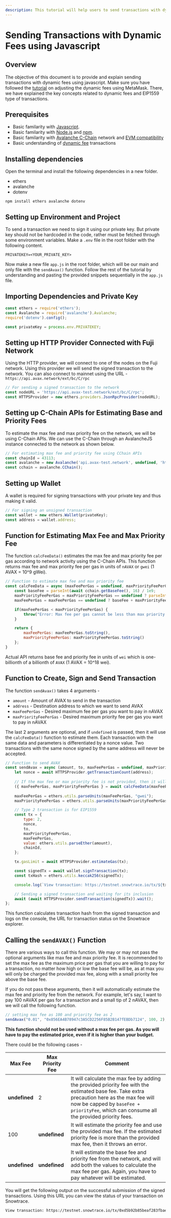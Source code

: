 ```yaml
---
description: This tutorial will help users to send transactions with dynamic fee settings to adjust their priority fee and max fee cap during high network activity using javascript.
---
```


# Sending Transactions with Dynamic Fees using Javascript

## Overview

The objective of this document is to provide and explain sending transactions with dynamic fees using javascript. Make sure you have followed the [tutorial](./adjusting-gas-price-during-high-network-activity.md) on adjusting the dynamic fees using MetaMask. There, we have explained the key concepts related to dynamic fees and EIP1559 type of transactions.

## Prerequisites

* Basic familarity with [Javascript](https://developer.mozilla.org/en-US/docs/Web/JavaScript).
* Basic familarity with [Node.js](https://nodejs.org/en) and [npm](https://www.npmjs.com/).
* Basic familarity with [Avalanche C-Chain](https://docs.avax.network/build/avalanchego-apis/c-chain) network and [EVM compatibility](https://ethereum.org/en/developers/docs/evm/)
* Basic understanding of [dynamic fee](https://docs.avax.network/build/tutorials/platform/adjusting-gas-price-during-high-network-activity#good-to-know-keywords-and-concepts) transactions

## Installing dependencies

Open the terminal and install the following dependencies in a new folder.

* ethers
* avalanche
* dotenv

```
npm install ethers avalanche dotenv
```

## Setting up Environment and Project

To send a transaction we need to sign it using our private key. But private key should not be hardcoded in the code, rather must be fetched through some environment variables. Make a `.env` file in the root folder with the following content.

```env
PRIVATEKEY=<YOUR_PRIVATE_KEY>
```

Now make a new file `app.js` in the root folder, which will be our main and only file with the `sendAvax()` function. Follow the rest of the tutorial by understanding and pasting the provided snippets sequentially in the `app.js` file.

## Importing Dependencies and Private Key

```javascript
const ethers = require('ethers');
const Avalanche = require('avalanche').Avalanche;
require('dotenv').config();

const privateKey = process.env.PRIVATEKEY;
```

## Setting up HTTP Provider Connected with Fuji Network

Using the HTTP provider, we will connect to one of the nodes on the Fuji network. Using this provider we will send the signed transaction to the network. You can also connect to mainnet using the URL - `https://api.avax.network/ext/bc/C/rpc`

```javascript
// For sending a signed transaction to the network
const nodeURL = 'https://api.avax-test.network/ext/bc/C/rpc';
const HTTPSProvider = new ethers.providers.JsonRpcProvider(nodeURL);
```

## Setting up C-Chain APIs for Estimating Base and Priority Fees

To estimate the max fee and max priority fee on the network, we will be using C-Chain APIs. We can use the C-Chain through an AvalancheJS instance connected to the network as shown below.
```javascript
// For estimating max fee and priority fee using CChain APIs
const chainId = 43113;
const avalanche = new Avalanche('api.avax-test.network', undefined, 'https', chainId);
const cchain = avalanche.CChain();
```

## Setting up Wallet

A wallet is required for signing transactions with your private key and thus making it valid.

```javascript
// For signing an unsigned transaction
const wallet = new ethers.Wallet(privateKey);
const address = wallet.address;
```

## Function for Estimating Max Fee and Max Priority Fee

The function `calcFeeData()` estimates the max fee and max priority fee per gas according to network activity using the C-Chain APIs. This function returns max fee and max priority fee per gas in units of `nAVAX` or `gwei` (1 AVAX = 10^9 gWei).

```javascript
// Function to estimate max fee and max priority fee
const calcFeeData = async (maxFeePerGas = undefined, maxPriorityFeePerGas = undefined) => {
	const baseFee = parseInt(await cchain.getBaseFee(), 16) / 1e9;
	maxPriorityFeePerGas = maxPriorityFeePerGas == undefined ? parseInt(await cchain.getMaxPriorityFeePerGas(), 16) / 1e9 : maxPriorityFeePerGas;
	maxFeePerGas = maxFeePerGas == undefined ? baseFee + maxPriorityFeePerGas : maxFeePerGas;

	if(maxFeePerGas < maxPriorityFeePerGas) {
		throw("Error: Max fee per gas cannot be less than max priority fee per gas");
	}

	return {
		maxFeePerGas: maxFeePerGas.toString(),
		maxPriorityFeePerGas: maxPriorityFeePerGas.toString()
	};
}
```
Actual API returns base fee and priority fee in units of `wei` which is one-billionth of a billionth of `AVAX` (1 AVAX = 10^18 wei).

## Function to Create, Sign and Send Transaction

The function `sendAvax()` takes 4 arguments -
* `amount` - Amount of AVAX to send in the transaction
* `address` - Destination address to which we want to send AVAX
* `maxFeePerGas` - Desired maximum fee per gas you want to pay in nAVAX
* `maxPriorityFeePerGas` - Desired maximum priority fee per gas you want to pay in nAVAX

The last 2 arguments are optional, and if `undefined` is passed, then it will use the `calcFeeData()` function to estimate them. Each transaction with the same data and parameters is differentiated by a nonce value. Two transactions with the same nonce signed by the same address will never be accepted.

```javascript
// Function to send AVAX
const sendAvax = async (amount, to, maxFeePerGas = undefined, maxPriorityFeePerGas = undefined) => {
	let nonce = await HTTPSProvider.getTransactionCount(address); 
	
	// If the max fee or max priority fee is not provided, then it will automatically calculate using CChain APIs
	({ maxFeePerGas, maxPriorityFeePerGas } = await calcFeeData(maxFeePerGas, maxPriorityFeePerGas));
	
	maxFeePerGas = ethers.utils.parseUnits(maxFeePerGas, "gwei");
	maxPriorityFeePerGas = ethers.utils.parseUnits(maxPriorityFeePerGas, "gwei");

	// Type 2 transaction is for EIP1559
	const tx = {
		type: 2,
		nonce,
		to, 
		maxPriorityFeePerGas,
		maxFeePerGas,
		value: ethers.utils.parseEther(amount),
		chainId,
	};

	tx.gasLimit = await HTTPSProvider.estimateGas(tx);

	const signedTx = await wallet.signTransaction(tx); 
	const txHash = ethers.utils.keccak256(signedTx);

	console.log(`View transaction: https://testnet.snowtrace.io/tx/${txHash}\n`);

	// Sending a signed transaction and waiting for its inclusion
	await (await HTTPSProvider.sendTransaction(signedTx)).wait();
};
```

This function calculates transaction hash from the signed transaction and logs on the console, the URL for transaction status on the Snowtrace explorer.

## Calling the `sendAVAX()` Function

There are various ways to call this function. We may or may not pass the optional arguments like max fee and max priority fee. It is recommended to set the max fee as the maximum price per gas that you are willing to pay for a transaction, no matter how high or low the base fee will be, as at max you will only be charged the provided max fee, along with a small priority fee above the base fee.

If you do not pass these arguments, then it will automatically estimate the max fee and priority fee from the network. For example, let's say, I want to pay 100 nAVAX per gas for a transaction and a small tip of 2 nAVAX, then we will call the following function.

```javascript
// setting max fee as 100 and priority fee as 2
sendAvax("0.01", "0x856EA4B78947c3A5CD2256F85B2B147fEBDb7124", 100, 2);
```
**This function should not be used without a max fee per gas. As you will have to pay the estimated price, even if it is higher than your budget.**

There could be the following cases -



| Max Fee   | Max Priority Fee | Comment                                                                                                                                                                                                                      |
| --------- | ---------------- | ---------------------------------------------------------------------------------------------------------------------------------------------------------------------------------------------------------------------------- |
| **undefined** | 2                | It will calculate the max fee by adding the provided priority fee with the estimated base fee. Take extra precaution here as the max fee will now be capped by `baseFee + priorityFee`, which can consume all the provided priority fees. |
| 100       | **undefined**        | It will estimate the priority fee and use the provided max fee. If the estimated priority fee is more than the provided max fee, then it throws an error.                                                                            |
| **undefined** | **undefined**        | It will estimate the base fee and priority fee from the network, and will add both the values to calculate the max fee per gas. Again, you have to pay whatever will be estimated.                                               |

You will get the following output on the successful submission of the signed transactions. Using this URL you can view the status of your transaction on Snowtrace.
```bash
View transaction: https://testnet.snowtrace.io/tx/0xd5b92b85beaf283fbaeeefb95c9a17a6b346a05b6f9687f2d6e421aa79243b35
```